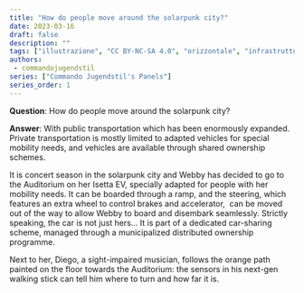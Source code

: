 ```yaml
---
title: "How do people move around the solarpunk city?"
date: 2023-03-16
draft: false
description: ""
tags: ["illustrazione", "CC BY-NC-SA 4.0", "orizzontale", "infrastrutture", "trasporti", "città"]
authors:
 - commandojugendstil
series: ["Commando Jugendstil's Panels"]
series_order: 1
---
```


**Question**: 
How do people move around the solarpunk city?

**Answer**: 
With public transportation which has been enormously expanded. Private transportation is mostly limited to adapted vehicles for special mobility needs, and vehicles are available through shared ownership schemes.

It is concert season in the solarpunk city and Webby has decided to go to the Auditorium on her Isetta EV, specially adapted for people with her mobility needs. It can be boarded through a ramp, and the steering, which features an extra wheel to control brakes and accelerator,  can be moved out of the way to allow Webby to board and disembark seamlessly. Strictly speaking, the car is not just hers... It is part of a dedicated car-sharing scheme, managed through a municipalized distributed ownership programme. 

Next to her, Diego, a sight-impaired musician, follows the orange path painted on the floor towards the Auditorium: the sensors in his next-gen walking stick can tell him where to turn and how far it is.
